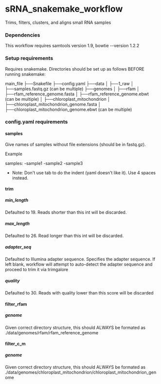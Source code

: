 # sRNA_snakemake_workflow

Trims, filters, clusters, and aligns small RNA samples

### Dependencies

This workflow requires samtools version 1.9, bowtie --version 1.2.2

### Setup requirements

Requires snakemake. Directories should be set up as follows BEFORE running snakemake:

main_file
├──Snakefile
├──config.yaml
├──data
│  ├──1_raw
│     ├──samples.fastq.gz (can be multiple)
├──genomes
│  ├──rfam
│     ├──rfam_reference_genome.fasta
│     ├──rfam_reference_genome.ebwt (can be multiple)
│  ├──chloroplast_mitochondrion
│     ├──chloroplast_mitochondrion_genome.fasta
│     ├──chloroplast_mitochondrion_genome.ebwt (can be multiple)


### config.yaml requirements

#### samples

Give names of samples without file extensions (should be in fastq.gz). 

Example

samples:
    -sample1
    -sample2
    -sample3
    
* Note: Don't use tab to do the indent (yaml doesn't like it). Use 4 spaces instead.

#### trim

##### min_length

Defaulted to 19. Reads shorter than this int will be discarded.

##### max_length

Defaulted to 26. Read longer than this int will be discarded.

##### adapter_seq

Defaulted to Illumina adapter sequence. Specifies the adapter sequence. If left blank, workflow will attempt to auto-detect the adapter sequence and proceed to trim it via trimgalore

##### quality

Defaulted to 30. Reads with quality lower than this score will be discarded


#### filter_rfam

##### genome

Given correct directory structure, this should ALWAYS be formated as ./data/genomes/rfam/rfam_reference_genome


#### filter_c_m

##### genome

Given correct directory structure, this should ALWAYS be formated as ./data/genomes/chloroplast_mitochondrion/chloroplast_mitochondrion_genome


